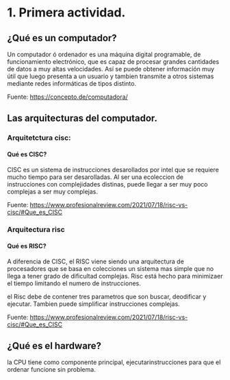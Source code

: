 # 1.  Primera actividad.
## ¿Qué es un computador?

Un computador ó ordenador es una máquina digital programable, de funcionamiento electrónico, que es capaz de procesar grandes cantidades de datos a muy altas velocidades. Así se puede obtener información muy útil que luego presenta a un usuario y tambien transmite a otros sistemas mediante redes informáticas de tipos distinto.

Fuente: https://concepto.de/computadora/

## Las arquitecturas del computador.

### Arquitetctura cisc:
#### Qué es CISC?

CISC es un sistema de instrucciones desarollados por intel que se requiere mucho tiempo para ser desarolladas. Al ser una ecoleccion de instrucciones con complejidades distinas, puede llegar a ser muy poco complejas a ser muy complejas.


Fuente: https://www.profesionalreview.com/2021/07/18/risc-vs-cisc/#Que_es_CISC


### Arquitectura risc
#### Qué es RISC?

A diferencia de CISC, el RISC viene siendo una arquitectura de procesadores que se basa en colecciones un sistema mas simple que no llega a tener grado de dificultad complejas. Risc está hecho para minimizaer el tiempo limitando el numero de instrucciones.

el Risc debe de contener tres parametros que son buscar, deodificar y ejecutar. Tambien puede simplificar instrucciones complejas.

Fuente: https://www.profesionalreview.com/2021/07/18/risc-vs-cisc/#Que_es_CISC

## ¿Qué es el hardware? 

la CPU tiene como componente principal, ejecutarinstrucciones para que el ordenar funcione sin problema.

